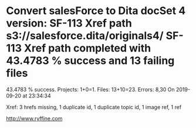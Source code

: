 # Convert salesForce to Dita docSet 4 version: SF-113 Xref path s3://salesforce.dita/originals4/ SF-113 Xref path completed with 43.4783 % success and 13 failing files

43.4783 % success. Projects: 1+0=1.  Files: 13+10=23. Errors: 8,30  On 2019-09-20 at 23:34:34

Xref: 3 hrefs missing, 1 duplicate id, 1 duplicate topic id, 1 image ref, 1 ref



http://www.ryffine.com
